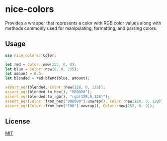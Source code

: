 # nice-colors

Provides a wrapper that represents a color with RGB color values along with methods commonly 
used for manipulating, formatting, and parsing colors.

## Usage

```rs
use nice_colors::Color;

let red = Color::new(255, 0, 0);
let blue = Color::new(0, 0, 255);
let amount = 0.5;
let blended = red.blend(blue, amount);

assert_eq!(blended, Color::new(128, 0, 128));
assert_eq!(blended.to_hex(), "800080");
assert_eq!(blended.to_rgb(), "rgb(128,0,128)");
assert_eq!(Color::from_hex("800080").unwrap(), Color::new(128, 0, 128));
assert_eq!(Color::from_hex("F00").unwrap(), Color::new(255, 0, 0));
```

## License

[MIT](https://github.com/juliarose/nice-colors/blob/master/LICENSE)